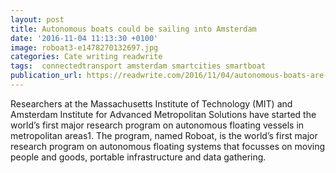```yaml
---
layout: post
title: Autonomous boats could be sailing into Amsterdam
date: '2016-11-04 11:13:30 +0100'
image: roboat3-e1478270132697.jpg
categories: Cate writing readwrite
tags:  connectedtransport amsterdam smartcities smartboat
publication_url: https://readwrite.com/2016/11/04/autonomous-boats-are-coming-to-smart-city-amsterdam-cl1/
---
```


Researchers at the Massachusetts Institute of Technology (MIT) and Amsterdam Institute for Advanced Metropolitan Solutions  have started the world’s first major research program on autonomous floating vessels in metropolitan areas1. The program, named Roboat, is the world’s first major research program on autonomous floating systems that focusses on moving people and goods, portable infrastructure and data gathering.
